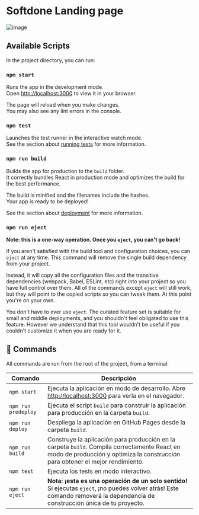 # Softdone Landing page
![image](https://github.com/Softdone/softdone.github.io/assets/44554474/2be4e660-5103-406a-a30c-e11e437a9bf3)

## Available Scripts

In the project directory, you can run:

### `npm start`

Runs the app in the development mode.\
Open [http://localhost:3000](http://localhost:3000) to view it in your browser.

The page will reload when you make changes.\
You may also see any lint errors in the console.

### `npm test`

Launches the test runner in the interactive watch mode.\
See the section about [running tests](https://facebook.github.io/create-react-app/docs/running-tests) for more information.

### `npm run build`

Builds the app for production to the `build` folder.\
It correctly bundles React in production mode and optimizes the build for the best performance.

The build is minified and the filenames include the hashes.\
Your app is ready to be deployed!

See the section about [deployment](https://facebook.github.io/create-react-app/docs/deployment) for more information.

### `npm run eject`

**Note: this is a one-way operation. Once you `eject`, you can't go back!**

If you aren't satisfied with the build tool and configuration choices, you can `eject` at any time. This command will remove the single build dependency from your project.

Instead, it will copy all the configuration files and the transitive dependencies (webpack, Babel, ESLint, etc) right into your project so you have full control over them. All of the commands except `eject` will still work, but they will point to the copied scripts so you can tweak them. At this point you're on your own.

You don't have to ever use `eject`. The curated feature set is suitable for small and middle deployments, and you shouldn't feel obligated to use this feature. However we understand that this tool wouldn't be useful if you couldn't customize it when you are ready for it.

## 🧞 Commands

All commands are run from the root of the project, from a terminal:

| Comando    | Descripción                                        |
|------------|----------------------------------------------------|
| `npm start` | Ejecuta la aplicación en modo de desarrollo. Abre [http://localhost:3000](http://localhost:3000) para verla en el navegador. |
| `npm run predeploy` | Ejecuta el script `build` para construir la aplicación para producción en la carpeta `build`. |
| `npm run deploy` | Despliega la aplicación en GitHub Pages desde la carpeta `build`. |
| `npm run build` | Construye la aplicación para producción en la carpeta `build`. Compila correctamente React en modo de producción y optimiza la construcción para obtener el mejor rendimiento. |
| `npm test` | Ejecuta los tests en modo interactivo. |
| `npm run eject` | **Nota: ¡esta es una operación de un solo sentido!** Si ejecutas `eject`, ¡no puedes volver atrás! Este comando removerá la dependencia de construcción única de tu proyecto. |

